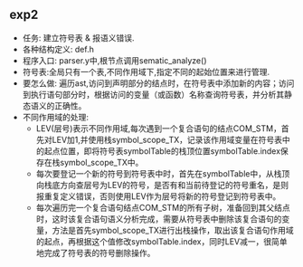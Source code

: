 ## exp2

- 任务: 建立符号表 & 报语义错误.
- 各种结构定义: def.h
- 程序入口: parser.y中,根节点调用sematic_analyze()
- 符号表:全局只有一个表,不同作用域下,指定不同的起始位置来进行管理.
- 要怎么做: 遍历ast,访问到声明部分的结点时，在符号表中添加新的内容；访问到执行语句部分时，根据访问的变量（或函数）名称查询符号表，并分析其静态语义的正确性。
- 不同作用域的处理: 
    - LEV(层号)表示不同作用域,每次遇到一个复合语句的结点COM_STM，首先对LEV加1,并使用栈symbol_scope_TX，记录该作用域变量在符号表中的起点位置，即将符号表symbolTable的栈顶位置symbolTable.index保存在栈symbol_scope_TX中。
    - 每次要登记一个新的符号到符号表中时，首先在symbolTable中，从栈顶向栈底方向查层号为LEV的符号，是否有和当前待登记的符号重名，是则报重复定义错误，否则使用LEV作为层号将新的符号登记到符号表中。
    - 每次遍历完一个复合语句结点COM_STM的所有子树，准备回到其父结点时，这时该复合语句语义分析完成，需要从符号表中删除该复合语句的变量，方法是首先symbol_scope_TX进行出栈操作，取出该复合语句作用域的起点，再根据这个值修改symbolTable.index，同时LEV减一，很简单地完成了符号表的符号删除操作。
    


